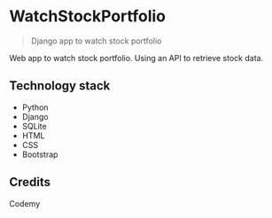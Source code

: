 # WatchStockPortfolio
> Django app to watch stock portfolio

Web app to watch stock portfolio. Using an API to retrieve stock data.

## Technology stack

- Python
- Django
- SQLite
- HTML
- CSS
- Bootstrap



## Credits

Codemy



